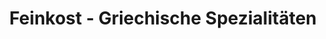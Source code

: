 ---
title: "Feinkost - Griechische Spezialitäten"
url: /muenchen/feinkost-griechische-spezialitaeten/
shop: Lebensmittel
---